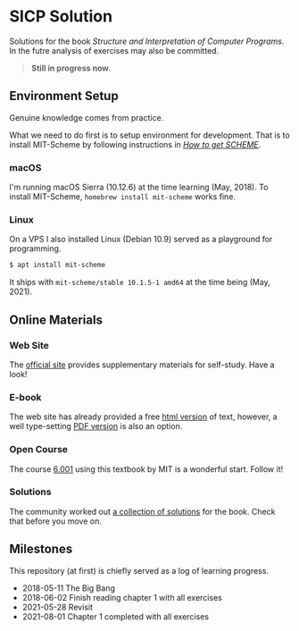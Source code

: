 SICP Solution
=============

Solutions for the book *Structure and Interpretation of Computer Programs*.
In the futre analysis of exercises may also be committed.

> **Still in progress now.**


## Environment Setup
Genuine knowledge comes from practice.

What we need to do first is to setup environment for development.
That is to install MIT-Scheme by following instructions in [*How to get SCHEME*](https://mitpress.mit.edu/sites/default/files/sicp/scheme/index.html).

### macOS
I'm running macOS Sierra (10.12.6) at the time learning (May, 2018).
To install MIT-Scheme, `homebrew install mit-scheme` works fine.

### Linux
On a VPS I also installed Linux (Debian 10.9) served as a playground for programming.
```bash
$ apt install mit-scheme
```
It ships with `mit-scheme/stable 10.1.5-1 amd64` at the time being (May, 2021).

## Online Materials
### Web Site
The [official site](https://mitpress.mit.edu/sites/default/files/sicp/index.html) provides supplementary materials for self-study. Have a look! 

### E-book
The web site has already provided a free [html version](https://mitpress.mit.edu/sites/default/files/sicp/full-text/book/book.html) of text, however, a well type-setting [PDF version](https://github.com/sarabander/sicp-pdf) is also an option.

### Open Course
The course [6.001](https://ocw.mit.edu/courses/electrical-engineering-and-computer-science/6-001-structure-and-interpretation-of-computer-programs-spring-2005/) using this textbook by MIT  is a wonderful start. Follow it!

### Solutions
The community worked out [a collection of solutions](http://community.schemewiki.org/?SICP-Solutions) for the book.
Check that before you move on.


## Milestones
This repository (at first) is chiefly served as a log of learning progress. 

- 2018-05-11 The Big Bang
- 2018-06-02 Finish reading chapter 1 with all exercises
- 2021-05-28 Revisit
- 2021-08-01 Chapter 1 completed with all exercises
